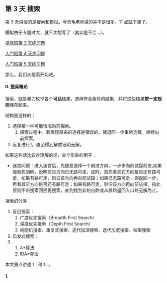 ## 第 3 天 搜索

第 3 天讲授的是搜索和模拟。今天毛老师讲的并不是很多，11 点就下课了。

模拟由于专题过大，就不太想写了（其实是不会...）。

[提高班第 3 天练习题](https://vjudge.net/contest/176280)

[入门班第 4 天练习题](https://cn.vjudge.net/contest/176664)

[入门班第 5 天练习题](https://cn.vjudge.net/contest/176912)

那么，我们从搜索开始吧。

#### 0. 搜索概论

搜索，就是暴力枚举各个**可达**结果，选择符合条件的结果，并将这些结果**按一定规则**保存起来。

结构是这样的：

1. 选择某一种可能情况向前探索。
   1. 探索过程中，若发现原来的选择是错误的，就退回一步重新选择，继续向前探索。
2. 反复进行1，直至得到解或证明无解。

如果这些话比较难理解的话，举个形象的例子：

* 迷宫问题：进入迷宫后，先随意选择一个前进方向，一步步向前试探前进,如果碰到死胡同，说明前进方向已无路可走，这时，首先看其它方向是否还有路可走，如果有路可走，则沿该方向再向前试探；如果已无路可走，则返回一步，再看其它方向是否还有路可走；如果有路可走，则沿该方向再向前试探。按此原则不断搜索回溯再搜索，直到找到新的出路或从原路返回入口处无解为止。

搜索的分类：

1. 盲目搜索：   
   1. 广度优先搜索（Breadth First Search）    
   2. 深度优先搜索（Depth First Search）   
   3. 纯随机搜索、重复式搜索、迭代加深搜索、迭代加宽搜索、柱型搜索 
2. 启发式搜索：    
3. 1. A\*算法
   2. IDA\*算法

本文重点讲述 1.i 和 1.ii。

#### 1.



